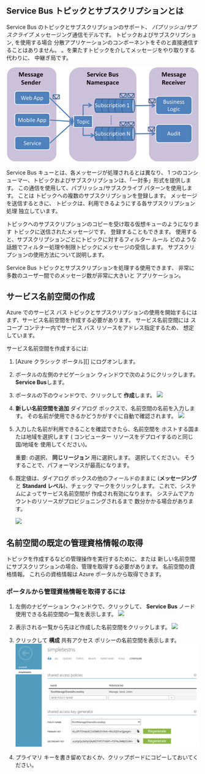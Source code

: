 ## Service Bus トピックとサブスクリプションとは

Service Bus のトピックとサブスクリプションのサポート、 *パブリッシュ/サブスクライブ*
メッセージング通信モデルです。 トピックおよびサブスクリプション, を使用する場合
分散アプリケーションのコンポーネントをそのと直接通信することはありません。
。を果たすトピックを介してメッセージをやり取りする代わりに、
中継ぎ局です。

![TopicConcepts](./media/service-bus-java-how-to-create-topic/sb-topics-01.png)

Service Bus キューとは、各メッセージが処理されるとは異なり、
1 つのコンシューマー、トピックおよびサブスクリプションは、「一対多」形式を提供します。
この通信を使用して、パブリッシュ/サブスクライブ パターンを使用します。 ことは
トピックへの複数のサブスクリプションを登録します。 メッセージを送信するときに、
トピックは、利用できるようにする各サブスクリプション処理
独立しています。

トピックへのサブスクリプションのコピーを受け取る仮想キューのようになります
トピックに送信されたメッセージです。 登録することもできます。
使用すると、サブスクリプションごとにトピックに対するフィルター ルール
どのような話題でフィルター処理や制限トピックにメッセージの受信します。
サブスクリプションの使用方法について説明します。

Service Bus トピックとサブスクリプションを処理する使用できます、
非常に多数のユーザー間でのメッセージ数が非常に大きいと
アプリケーション。

## サービス名前空間の作成

Azure でのサービス バス トピックとサブスクリプションの使用を開始するには
まず、サービス名前空間を作成する必要があります。 サービス名前空間には
スコープ コンテナー内でサービス バス リソースをアドレス指定するため、
想定しています。

サービス名前空間を作成するには:

1.  [Azure クラシック ポータル][] にログオンします。

2.  ポータルの左側のナビゲーション ウィンドウで次のようにクリックします。
    **Service Bus**します。

3.  ポータルの下のウィンドウで、クリックして **作成**します。
    ![][0]

4.   **新しい名前空間を追加** ダイアログ ボックスで、名前空間の名前を入力します。
    その名前が使用できるかどうかがすぐに自動で確認されます。
    ![][2]

5.  入力した名前が利用できることを確認できたら、名前空間を
    ホストする国または地域を選択します (
    コンピューター リソースをデプロイするのと同じ国/地域を
    使用してください)。

    重要: の選択、 **同じリージョン** 用に選択します。
    選択してください。 そうすることで、パフォーマンスが最高になります。

6.  既定値は、ダイアログ ボックスの他のフィールドのままに (**メッセージング** と **Standard レベル**)、チェック マークをクリックします。 これで、システムによってサービス名前空間が
    作成され有効になります。 システムでアカウントのリソースがプロビジョニングされるまで
    数分かかる場合があります。

    ![][6]


## 名前空間の既定の管理資格情報の取得

トピックを作成するなどの管理操作を実行するために、または
新しい名前空間にサブスクリプションの場合、管理を取得する必要があります。
名前空間の資格情報。 これらの資格情報は Azure ポータルから取得できます。

### ポータルから管理資格情報を取得するには

1.  左側のナビゲーション ウィンドウで、クリックして、 **Service Bus** ノード
    使用できる名前空間の一覧を表示します。
    ![][0]

2.  表示される一覧から先ほど作成した名前空間をクリックします。
    ![][3]

3.  クリックして **構成** 共有アクセス ポリシーの名前空間を表示します。
    ![](./media/service-bus-java-how-to-create-topic/sb-queues-14.png)

4.  プライマリ キーを書き留めておくか、クリップボードにコピーしておいてください。


  [Azure portal]: http://manage.windowsazure.com
  [0]: ./media/service-bus-java-how-to-create-topic/sb-queues-13.png
  [2]: ./media/service-bus-java-how-to-create-topic/sb-queues-04.png
  [3]: ./media/service-bus-java-how-to-create-topic/sb-queues-09.png
  [4]: ./media/service-bus-java-how-to-create-topic/sb-queues-06.png

  [6]: ./media/service-bus-java-how-to-create-topic/getting-started-multi-tier-27.png
  [34]: ./media/service-bus-java-how-to-create-topic/VSProperties.png

